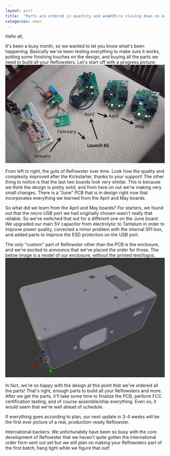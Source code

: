 ```yaml
---
layout: post
title:  "Parts are ordered in quantity and we&#39;re closing down on our final design"
categories: news
---
```



Hello all,

It's been a busy month, so we wanted to let you know what's been happening. Basically we've been testing everything to make sure it works, putting some finishing touches on the design, and buying all the parts we need to build all your Reflowsters. Let's start off with a progress picture:
<img class="showcase" src="/resources/images/updates/update_06_23_2014_1.jpg">


From left to right, the guts of Reflowster over time. Look how the quality and complexity improved after the Kickstarter, thanks to your support! The other thing to notice is that the last two boards look *very* similar. This is because we think the design is pretty solid, and from here on out we're making very small changes. There is a "June" PCB that is in design right now that incorporates everything we learned from the April and May boards.

So what did we learn from the April and May boards? For starters, we found out that the micro USB port we had originally chosen wasn't really that reliable. So we've switched that out for a different one on the June board. We upgraded our main 5V capacitor from electrolytic to Tantalum in order to improve power quality, corrected a minor problem with the internal SPI bus, and added parts to improve the ESD protection on the USB port.

The only "custom" part of Reflowster other than the PCB is the enclosure, and we're excited to announce that we've placed the order for those. The below image is a model of our enclosure, without the printed text/logos.<br>
<img class="showcase" src="/resources/images/updates/update_06_23_2014_2.jpg">


In fact, we're so happy with the design at this point that we've ordered all the parts! That's right, enough parts to build all your Reflowsters and more. After we get the parts, it'll take some time to finalize the PCB, perform FCC certification testing, and of course assemble/ship everything. Even so, it would seem that we're well ahead of schedule.

If everything goes according to plan, our next update in 3-4 weeks will be the first ever picture of a real, production-ready Reflowster.

International backers: We unfortunately have been so busy with the core development of Reflowster that we haven't quite gotten the international order form sent out yet but we still plan on making your Reflowsters part of the first batch, hang tight while we figure that out!

